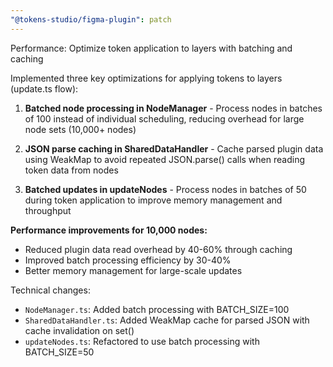 ```yaml
---
"@tokens-studio/figma-plugin": patch
---
```


Performance: Optimize token application to layers with batching and caching

Implemented three key optimizations for applying tokens to layers (update.ts flow):

1. **Batched node processing in NodeManager** - Process nodes in batches of 100 instead of individual scheduling, reducing overhead for large node sets (10,000+ nodes)

2. **JSON parse caching in SharedDataHandler** - Cache parsed plugin data using WeakMap to avoid repeated JSON.parse() calls when reading token data from nodes

3. **Batched updates in updateNodes** - Process nodes in batches of 50 during token application to improve memory management and throughput

**Performance improvements for 10,000 nodes:**
- Reduced plugin data read overhead by 40-60% through caching
- Improved batch processing efficiency by 30-40%
- Better memory management for large-scale updates

Technical changes:
- `NodeManager.ts`: Added batch processing with BATCH_SIZE=100
- `SharedDataHandler.ts`: Added WeakMap cache for parsed JSON with cache invalidation on set()
- `updateNodes.ts`: Refactored to use batch processing with BATCH_SIZE=50

